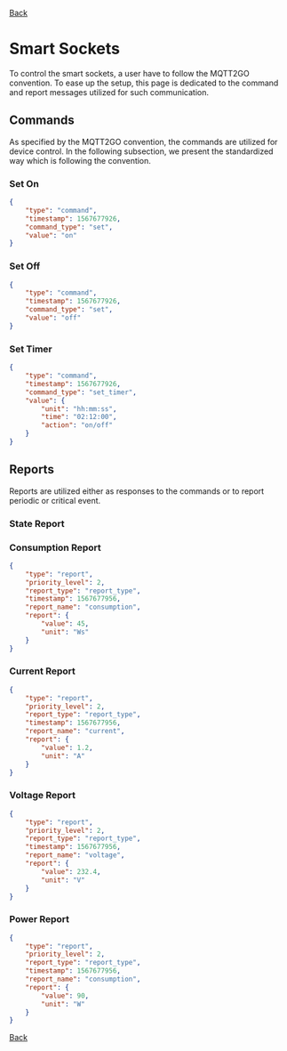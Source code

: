 [Back](../mqtt2go-objects.md)

# Smart Sockets
To control the smart sockets, a user have to follow the MQTT2GO convention. To ease up the setup, this page is dedicated to the command and report messages utilized for such communication.

## <a name="commands"></a>Commands
As specified by the MQTT2GO convention, the commands are utilized for device control. In the following subsection, we present the standardized way which is following the convention.

### Set On
```json
{
	"type": "command",
	"timestamp": 1567677926,
	"command_type": "set",
	"value": "on"
}
```

### Set Off
```json
{
	"type": "command",
	"timestamp": 1567677926,
	"command_type": "set",
	"value": "off"
}
```

### Set Timer
```json
{
	"type": "command",
	"timestamp": 1567677926,
	"command_type": "set_timer",
	"value": {
		"unit": "hh:mm:ss",
		"time": "02:12:00",
		"action": "on/off"
	}
}
```

## <a name="reports"></a>Reports
Reports are utilized either as responses to the commands or to report periodic or critical event.

### State Report

### Consumption Report

```json
{
	"type": "report",
	"priority_level": 2,
	"report_type": "report_type",
	"timestamp": 1567677956,
	"report_name": "consumption",
	"report": {
		"value": 45,
		"unit": "Ws"
	}
}
```

### Current Report

```json
{
	"type": "report",
	"priority_level": 2,
	"report_type": "report_type",
	"timestamp": 1567677956,
	"report_name": "current",
	"report": {
		"value": 1.2,
		"unit": "A"
	}
}
```

### Voltage Report

```json
{
	"type": "report",
	"priority_level": 2,
	"report_type": "report_type",
	"timestamp": 1567677956,
	"report_name": "voltage",
	"report": {
		"value": 232.4,
		"unit": "V"
	}
}
```

### Power Report

```json
{
	"type": "report",
	"priority_level": 2,
	"report_type": "report_type",
	"timestamp": 1567677956,
	"report_name": "consumption",
	"report": {
		"value": 90,
		"unit": "W"
	}
}
```


[Back](../mqtt2go-objects.md)